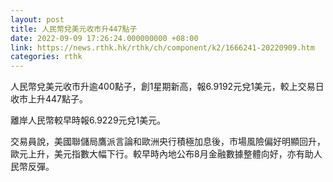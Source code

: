 ```yaml
---
layout: post
title: 人民幣兌美元收市升447點子
date: 2022-09-09 17:26:24.000000000 +08:00
link: https://news.rthk.hk/rthk/ch/component/k2/1666241-20220909.htm
categories: rthk
---
```


人民幣兌美元收市升逾400點子，創1星期新高，報6.9192元兌1美元，較上交易日收市上升447點子。

離岸人民幣較早時報6.9229元兌1美元。

交易員說，美國聯儲局鷹派言論和歐洲央行積極加息後，市場風險偏好明顯回升，歐元上升，美元指數大幅下行。較早時內地公布8月金融數據整體向好，亦有助人民幣反彈。
